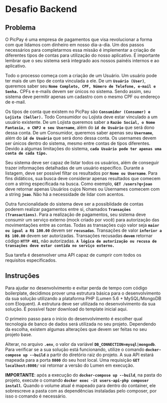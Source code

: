 # Desafio Backend

## Problema

O PicPay é uma empresa de pagamentos que visa revolucionar a forma com que lidamos com dinheiro em nosso dia-a-dia. Um dos passos necessários para completarmos essa missão é implementar a criação de diferentes tipos de contas para utilização do nosso aplicativo. É importante lembrar que o seu sistema será integrado aos nossos painéis internos e ao aplicativo.

Todo o processo começa com a criação de um Usuário. Um usuário pode ter mais de um tipo de conta vinculada a ele. De um **`Usuário (User)`**, queremos saber seu **`Nome Completo, CPF, Número de Telefone, e-mail e Senha.`** CPFs e e-mails devem ser únicos no sistema. Sendo assim, seu sistema deve permitir apenas um cadastro com o mesmo CPF ou endereço de e-mail.

Os tipos de conta que existem no PicPay são **`Consumidor (Consumer) e Lojista (Seller).`** Todo Consumidor ou Lojista deve estar vinculado a um usuário existente. De um Lojista queremos saber a **`Razão Social, o Nome Fantasia, o CNPJ e seu Username`**, além do **`id de Usuário`** que será dono dessa conta. De um Consumidor, queremos saber apenas seu **`Username`**, além do **`id de Usuário`** que será dono dessa conta. Os usernames devem ser únicos dentro do sistema, mesmo entre contas de tipos diferentes. Devido a algumas limitações do sistema, **`cada Usuário pode ter apenas uma conta de cada tipo.`**

Seu sistema deve ser capaz de listar todos os usuários, além de conseguir trazer informações detalhadas de um usuário específico. Durante a listagem, deve ser possível filtar os resultados por **`Nome ou Username`**. Para fins didáticos, sua busca deve considerar apenas resultados que comecem com a string especificada na busca. Como exemplo, **`GET /users?q=joao`** deve retornar apenas Usuários cujos Nomes ou Usernames comecem com a string **`joao`**. Não há a necessidade de lidar com acentos.

Outra funcionalidade do sistema deve ser a possiblidade de contas poderem realizar pagamentos entre si, chamados **`Transações (Transactions)`**. Para a realização de pagamentos, seu sistema deve consumir um serviço externo (mock criado por você) para autorização das movimentações entre as contas. Todas as transações cujo valor seja **`maior ou igual a R$ 100.00`** devem ser **`recusadas`**. Transações de valor **`inferior a R$ 100.00`** devem ser autorizadas. Transações recusadas **`devem`** retornar código **`HTTP 401`**, não autorizadas. **`A lógica de autorização ou recusa de transações deve estar contida no serviço externo.`**

Sua tarefa é desenvolver uma API capaz de cumprir com todos os requisitos especificados.

## Instruções

Para ajudar no desenvolvimento e evitar perda de tempo com código boilerplate, decidimos prover uma estrutura básica para o desenvolvimento da sua solução utilizando a plataforma PHP (Lumen 5.6 + MySQL/MongoDB com Eloquent). A estrutura deve ser utilizada no desenvolvimento da sua solução. É possível fazer download do template inicial aqui.

O primeiro passo para o início do desenvolvimento é escolher qual tecnologia de banco de dados será utilizada no seu projeto. Dependendo da escolha, existem algumas alterações que devem ser feitas no seu projeto base.

Alterar, no arquivo **`.env`**, o valor da variável **`DB_CONNECTION=mysql|mongodb`**.
Para verificar se a sua solução está funcionando, utilize o comando **`docker-compose up --build`** a partir do diretório raiz do projeto. A sua API estará mapeada para a porta **`8000`** do seu host local. Uma requisição **`GET localhost:8000/`** vai retornar a versão do Lumen em execução.

**IMPORTANTE**: após a execução do **`docker-compose up --build`**, na pasta do projeto, execute o comando **`docker exec -it users-api-php composer install`**. Quando o volume atual é mapeado para dentro do container, ele sobrescreve a pasta com as dependências instaladas pelo composer, por isso o comando é necessário.
